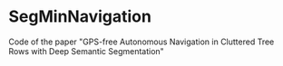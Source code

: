 # SegMinNavigation
Code of the paper "GPS-free Autonomous Navigation in Cluttered Tree Rows with Deep Semantic Segmentation"
